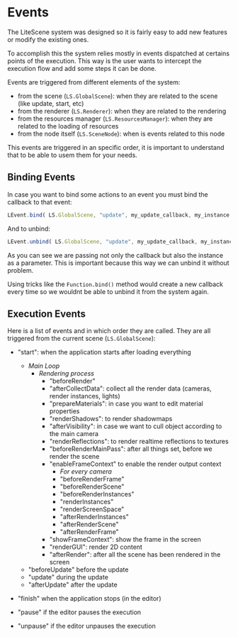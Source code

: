 # Events

The LiteScene system was designed so it is fairly easy to add new features or modify the existing ones.

To accomplish this the system relies mostly in events dispatched at certains points of the execution.
This way is the user wants to intercept the execution flow and add some steps it can be done.

Events are triggered from different elements of the system:

- from the scene (```LS.GlobalScene```): when they are related to the scene (like update, start, etc)
- from the renderer (```LS.Renderer```): when they are related to the rendering
- from the resources manager (```LS.ResourcesManager```): when they are related to the loading of resources
- from the node itself (```LS.SceneNode```): when is events related to this node

This events are triggered in an specific order, it is important to understand that to be able to usem them for your needs.

## Binding Events

In case you want to bind some actions to an event you must bind the callback to that event:

```js
LEvent.bind( LS.GlobalScene, "update", my_update_callback, my_instance );
```

And to unbind:

```js
LEvent.unbind( LS.GlobalScene, "update", my_update_callback, my_instance );
```

As you can see we are passing not only the callback but also the instance as a parameter.
This is important because this way we can unbind it without problem.

Using tricks like the ```Function.bind()``` method would create a new callback every time so we wouldnt be able to unbind it from the system again.


## Execution Events

Here is a list of events and in which order they are called. 
They are all triggered from the current scene (```LS.GlobalScene```):

- "start": when the application starts after loading everything
  - *Main Loop*
    - *Rendering process*
      - "beforeRender"
      - "afterCollectData": collect all the render data (cameras, render instances, lights)
      - "prepareMaterials": in case you want to edit material properties
      - "renderShadows": to render shadowmaps
      - "afterVisibility": in case we want to cull object according to the main camera
      - "renderReflections": to render realtime reflections to textures
      - "beforeRenderMainPass": after all things set, before we render the scene
      - "enableFrameContext" to enable the render output context
        - *For every camera*
        - "beforeRenderFrame"
        - "beforeRenderScene"
        - "beforeRenderInstances"
        - "renderInstances"
        - "renderScreenSpace"
        - "afterRenderInstances"
        - "afterRenderScene"
        - "afterRenderFrame"
      - "showFrameContext": show the frame in the screen
      - "renderGUI": render 2D content 
      - "afterRender": after all the scene has been rendered in the screen
   - "beforeUpdate" before the update
  - "update" during the update
  - "afterUpdate"  after the update
- "finish" when the application stops (in the editor)

- "pause" if the editor pauses the execution
- "unpause" if the editor unpauses the execution



